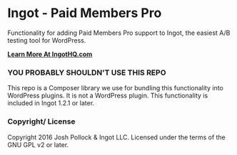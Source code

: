 # Ingot - Paid Members Pro
Functionality for adding Paid Members Pro support to Ingot, the easiest A/B testing tool for WordPress. 

<strong>[Learn More At IngotHQ.com](http://ingothq.com)</strong>

### YOU PROBABLY SHOULDN'T USE THIS REPO
This repo is a Composer library we use for bundling this functionality into WordPress plugins. It is not a WordPress plugin. This functionality is included in Ingot 1.2.1 or later.

### Copyright/ License
Copyright 2016 Josh Pollock & Ingot LLC. Licensed under the terms of the GNU GPL v2 or later.
